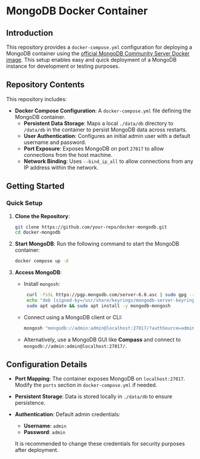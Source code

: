 # MongoDB Docker Container

## Introduction

This repository provides a `docker-compose.yml` configuration for deploying a MongoDB container using the [official MongoDB Community Server Docker image](https://hub.docker.com/r/mongodb/mongodb-community-server). This setup enables easy and quick deployment of a MongoDB instance for development or testing purposes.

## Repository Contents

This repository includes:

- **Docker Compose Configuration**: A `docker-compose.yml` file defining the MongoDB container.
  - **Persistent Data Storage**: Maps a local `./data/db` directory to `/data/db` in the container to persist MongoDB data across restarts.
  - **User Authentication**: Configures an initial admin user with a default username and password.
  - **Port Exposure**: Exposes MongoDB on port `27017` to allow connections from the host machine.
  - **Network Binding**: Uses `--bind_ip_all` to allow connections from any IP address within the network.

## Getting Started

### Quick Setup

1. **Clone the Repository**:
   ```bash
   git clone https://github.com/your-repo/docker-mongodb.git
   cd docker-mongodb
   ```

2. **Start MongoDB**:
   Run the following command to start the MongoDB container:
   ```bash
   docker compose up -d
   ```

3. **Access MongoDB**:
   - Install `mongosh`:
     ```bash
      curl -fsSL https://pgp.mongodb.com/server-6.0.asc | sudo gpg --dearmor -o /usr/share/keyrings/mongodb-server-keyring.gpg
      echo "deb [signed-by=/usr/share/keyrings/mongodb-server-keyring.gpg] https://repo.mongodb.org/apt/ubuntu $(lsb_release -cs)/mongodb-org/6.0 multiverse" | sudo tee /etc/apt/sources.list.d/mongodb-org-6.0.list
      sudo apt update && sudo apt install -y mongodb-mongosh
     ```
   - Connect using a MongoDB client or CLI:
     ```bash
     mongosh "mongodb://admin:admin@localhost:27017/?authSource=admin"
     ```
   - Alternatively, use a MongoDB GUI like **Compass** and connect to `mongodb://admin:admin@localhost:27017/`.

## Configuration Details

- **Port Mapping**: The container exposes MongoDB on `localhost:27017`. Modify the `ports` section in `docker-compose.yml` if needed.
- **Persistent Storage**: Data is stored locally in `./data/db` to ensure persistence.
- **Authentication**: Default admin credentials:
  - **Username**: `admin`
  - **Password**: `admin`
  
  It is recommended to change these credentials for security purposes after deployment.


